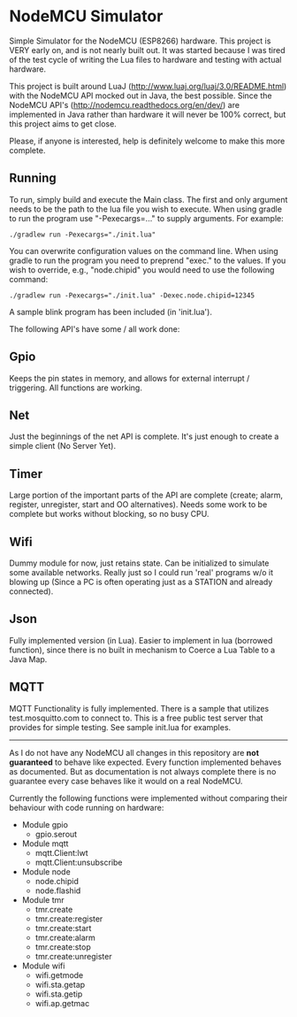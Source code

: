 NodeMCU Simulator
=================

Simple Simulator for the NodeMCU (ESP8266) hardware. This project is VERY early on, and is not nearly built out.  It was
started because I was tired of the test cycle of writing the Lua files to hardware and testing with actual hardware.

This project is built around LuaJ (http://www.luaj.org/luaj/3.0/README.html) with the NodeMCU API mocked out in Java, the
best possible.  Since the NodeMCU API's (http://nodemcu.readthedocs.org/en/dev/) are implemented in Java rather than hardware
it will never be 100% correct, but this project aims to get close.

Please, if anyone is interested, help is definitely welcome to make this more complete.  


Running
-------

To run, simply build and execute the Main class. The first and only argument needs to be the path to the lua file you 
wish to execute. When using gradle to run the program use "-Pexecargs=..." to supply arguments. For example:

    ./gradlew run -Pexecargs="./init.lua"
    
You can overwrite configuration values on the command line. When using gradle to run the program you need to preprend 
"exec." to the values. If you wish to override, e.g., "node.chipid" you would need to use the following command:

    ./gradlew run -Pexecargs="./init.lua" -Dexec.node.chipid=12345

A sample blink program has been included (in 'init.lua').


The following API's have some / all work done:

Gpio
----

Keeps the pin states in memory, and allows for external interrupt / triggering.  All functions are working.

Net
---

Just the beginnings of the net API is complete.  It's just enough to create a simple client (No Server Yet).

Timer
-----

Large portion of the important parts of the API are complete (create; alarm, register, unregister, start and OO alternatives).  Needs some work to be complete
but works without blocking, so no busy CPU.

Wifi
----

Dummy module for now, just retains state. Can be initialized to simulate some available networks. Really just so I could run 'real' programs w/o it blowing up (Since a PC is
often operating just as a STATION and already connected).

Json
----

Fully implemented version (in Lua).  Easier to implement in lua (borrowed function), since there is no built in mechanism
to Coerce a Lua Table to a Java Map.

MQTT
----

MQTT Functionality is fully implemented.  There is a sample that utilizes test.mosquitto.com to connect to.
This is a free public test server that provides for simple testing.  See sample init.lua for examples.

---

As I do not have any NodeMCU all changes in this repository are __not guaranteed__ to behave like expected. Every 
function implemented behaves as documented. But as documentation is not always complete there is no guarantee every case 
behaves like it would on a real NodeMCU. 

Currently the following functions were implemented without comparing their behaviour with code running on hardware:

- Module gpio
  - gpio.serout
- Module mqtt
  - mqtt.Client:lwt
  - mqtt.Client:unsubscribe
- Module node
  - node.chipid
  - node.flashid
- Module tmr
  - tmr.create
  - tmr.create:register
  - tmr.create:start
  - tmr.create:alarm
  - tmr.create:stop
  - tmr.create:unregister
- Module wifi
  - wifi.getmode
  - wifi.sta.getap
  - wifi.sta.getip
  - wifi.ap.getmac